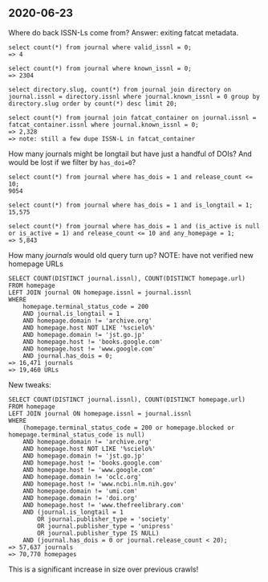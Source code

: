 
## 2020-06-23

Where do back ISSN-Ls come from? Answer: exiting fatcat metadata.

    select count(*) from journal where valid_issnl = 0;
    => 4

    select count(*) from journal where known_issnl = 0;
    => 2304

    select directory.slug, count(*) from journal join directory on journal.issnl = directory.issnl where journal.known_issnl = 0 group by directory.slug order by count(*) desc limit 20;

    select count(*) from journal join fatcat_container on journal.issnl = fatcat_container.issnl where journal.known_issnl = 0;
    => 2,328
    => note: still a few dupe ISSN-L in fatcat_container


How many journals might be longtail but have just a handful of DOIs? And would
be lost if we filter by `has_doi=0`?

    select count(*) from journal where has_dois = 1 and release_count <= 10;
    9054

    select count(*) from journal where has_dois = 1 and is_longtail = 1;
    15,575

    select count(*) from journal where has_dois = 1 and (is_active is null or is_active = 1) and release_count <= 10 and any_homepage = 1;
    => 5,843

How many *journals* would old query turn up? NOTE: have not verified new homepage URLs

    SELECT COUNT(DISTINCT journal.issnl), COUNT(DISTINCT homepage.url)
    FROM homepage
    LEFT JOIN journal ON homepage.issnl = journal.issnl
    WHERE
        homepage.terminal_status_code = 200
        AND journal.is_longtail = 1
        AND homepage.domain != 'archive.org'
        AND homepage.host NOT LIKE '%scielo%'
        AND homepage.domain != 'jst.go.jp'
        AND homepage.host != 'books.google.com'
        AND homepage.host != 'www.google.com'
        AND journal.has_dois = 0;
    => 16,471 journals
    => 19,460 URLs

New tweaks:

    SELECT COUNT(DISTINCT journal.issnl), COUNT(DISTINCT homepage.url)
    FROM homepage
    LEFT JOIN journal ON homepage.issnl = journal.issnl
    WHERE
        (homepage.terminal_status_code = 200 or homepage.blocked or homepage.terminal_status_code is null)
        AND homepage.domain != 'archive.org'
        AND homepage.host NOT LIKE '%scielo%'
        AND homepage.domain != 'jst.go.jp'
        AND homepage.host != 'books.google.com'
        AND homepage.host != 'www.google.com'
        AND homepage.domain != 'oclc.org'
        AND homepage.host != 'www.ncbi.nlm.nih.gov'
        AND homepage.domain != 'umi.com'
        AND homepage.domain != 'doi.org'
        AND homepage.host != 'www.thefreelibrary.com'
        AND (journal.is_longtail = 1
            OR journal.publisher_type = 'society'
            OR journal.publisher_type = 'unipress' 
            OR journal.publisher_type IS NULL)
        AND (journal.has_dois = 0 or journal.release_count < 20);
    => 57,637 journals
    => 70,770 homepages

This is a significant increase in size over previous crawls!

